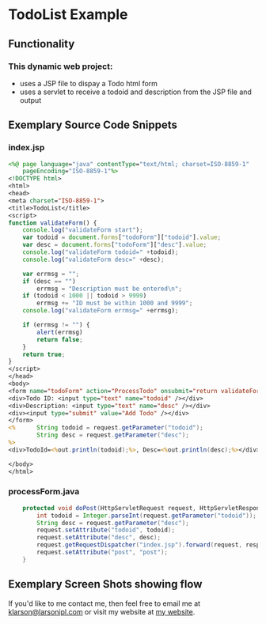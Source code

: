 # TodoList Example
## Functionality
### This dynamic web project:
- uses a JSP file to dispay a Todo html form
- uses a servlet to receive a todoid and description from the JSP file and output

## Exemplary Source Code Snippets
### index.jsp
```jsp
<%@ page language="java" contentType="text/html; charset=ISO-8859-1"
    pageEncoding="ISO-8859-1"%>
<!DOCTYPE html>
<html>
<head>
<meta charset="ISO-8859-1">
<title>TodoList</title>
<script>
function validateForm() {
	console.log("validateForm start");
	var todoid = document.forms["todoForm"]["todoid"].value;
	var desc = document.forms["todoForm"]["desc"].value;
	console.log("validateForm todoid=" +todoid);
	console.log("validateForm desc=" +desc);

	var errmsg = "";
	if (desc == "") 
		errmsg = "Description must be entered\n";
	if (todoid < 1000 || todoid > 9999)
		errmsg += "ID must be within 1000 and 9999";
	console.log("validateForm errmsg=" +errmsg);

	if (errmsg != "") {
		alert(errmsg)
		return false;		
	}
	return true;
}
</script>
</head>
<body>
<form name="todoForm" action="ProcessTodo" onsubmit="return validateForm()" method="post">
<div>Todo ID: <input type="text" name="todoid" /></div>
<div>Description: <input type="text" name="desc" /></div>
<div><input type="submit" value="Add Todo" /></div>
</form>
<% 		String todoid = request.getParameter("todoid"); 
   		String desc = request.getParameter("desc");
%>
<div>TodoId=<%out.println(todoid);%>, Desc=<%out.println(desc);%></div>

</body>
</html>
```
### processForm.java
```java
	protected void doPost(HttpServletRequest request, HttpServletResponse response) throws ServletException, IOException {
		int todoid = Integer.parseInt(request.getParameter("todoid"));
		String desc = request.getParameter("desc");
		request.setAttribute("todoid", todoid);
		request.setAttribute("desc", desc);
		request.getRequestDispatcher("index.jsp").forward(request, response);
		request.setAttribute("post", "post");
	}
```
## Exemplary Screen Shots showing flow

If you'd like to me contact me, then feel free to email me at klarson@larsonipl.com or visit my website at [my website](http://msn.com).
